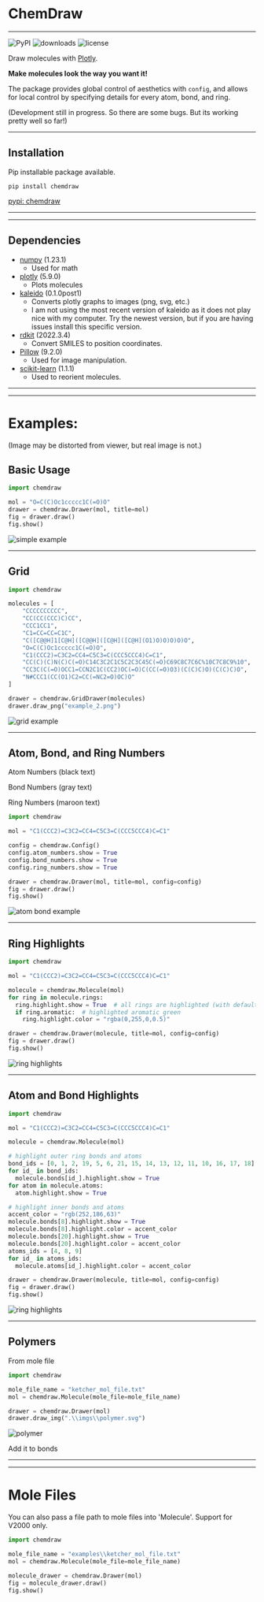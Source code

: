 # ChemDraw

---

![PyPI](https://img.shields.io/pypi/v/chemdraw)
![downloads](https://static.pepy.tech/badge/chemdraw)
![license](https://img.shields.io/github/license/dylanwal/chemdraw)

Draw molecules with [Plotly](https://github.com/plotly/plotly.py).

**Make molecules look the way you want it!**

The package provides global control of aesthetics with `config`, and allows for local control by specifying details 
for every atom, bond, and ring.


(Development still in progress. So there are some bugs. But its working pretty well so far!)

---

## Installation

Pip installable package available.

`pip install chemdraw`

[pypi: chemdraw](https://pypi.org/project/chemdraw/)

---
---

## Dependencies

* [numpy](https://github.com/numpy/numpy) (1.23.1)
  * Used for math
* [plotly](https://github.com/plotly/plotly.py) (5.9.0)
  * Plots molecules
* [kaleido](https://github.com/plotly/Kaleido)  (0.1.0post1)
  * Converts plotly graphs to images (png, svg, etc.)
  * I am not using the most recent version of kaleido as it does not play nice with my computer. Try the newest 
    version, but if you are having issues install this specific version. 
* [rdkit](https://github.com/rdkit/rdkit) (2022.3.4)
  * Convert SMILES to position coordinates.
* [Pillow](https://github.com/python-pillow/Pillow) (9.2.0)
  * Used for image manipulation.
* [scikit-learn](https://github.com/scikit-learn/scikit-learn) (1.1.1)
  * Used to reorient molecules.

---
---

# Examples:
(Image may be distorted from viewer, but real image is not.)


## Basic Usage
```python
import chemdraw

mol = "O=C(C)Oc1ccccc1C(=O)O"
drawer = chemdraw.Drawer(mol, title=mol)
fig = drawer.draw()
fig.show()
```

![simple example](./examples/imgs/simple.svg)

---
## Grid


```python
import chemdraw

molecules = [
    "CCCCCCCCCC",
    "CC(CC(CCC)C)CC",
    "CCC1CC1",
    "C1=CC=CC=C1C",
    "C([C@@H]1[C@H]([C@@H]([C@H]([C@H](O1)O)O)O)O)O",
    "O=C(C)Oc1ccccc1C(=O)O",
    "C1(CCC2)=C3C2=CC4=C5C3=C(CCC5CCC4)C=C1",
    "CC(C)(C)N(C)C(=O)C14C3C2C1C5C2C3C45C(=O)C69C8C7C6C%10C7C8C9%10",
    "CC3C(C(=O)OCC1=CCN2C1C(CC2)OC(=O)C(CC(=O)O3)(C(C)C)O)(C(C)C)O",
    "N#CCC1(CC(O1)C2=CC(=NC2=O)OC)O"
]

drawer = chemdraw.GridDrawer(molecules)
drawer.draw_png("example_2.png")
```

![grid example](./examples/imgs/grid.png)

---

## Atom, Bond, and Ring Numbers

Atom Numbers (black text) 

Bond Numbers (gray text)

Ring Numbers (maroon text)

```python
import chemdraw

mol = "C1(CCC2)=C3C2=CC4=C5C3=C(CCC5CCC4)C=C1"

config = chemdraw.Config()
config.atom_numbers.show = True
config.bond_numbers.show = True
config.ring_numbers.show = True

drawer = chemdraw.Drawer(mol, title=mol, config=config)
fig = drawer.draw()
fig.show()

```


![atom bond example](./examples/imgs/atom_bond_numbers.svg)


---

## Ring Highlights

```python
import chemdraw

mol = "C1(CCC2)=C3C2=CC4=C5C3=C(CCC5CCC4)C=C1"

molecule = chemdraw.Molecule(mol)
for ring in molecule.rings:
  ring.highlight.show = True  # all rings are highlighted (with default highlight_color)
  if ring.aromatic:  # highlighted aromatic green
    ring.highlight.color = "rgba(0,255,0,0.5)"

drawer = chemdraw.Drawer(molecule, title=mol, config=config)
fig = drawer.draw()
fig.show()

```

![ring highlights](./examples/imgs/ring_highlights.svg)


---
## Atom and Bond Highlights

```python
import chemdraw

mol = "C1(CCC2)=C3C2=CC4=C5C3=C(CCC5CCC4)C=C1"

molecule = chemdraw.Molecule(mol)

# highlight outer ring bonds and atoms
bond_ids = [0, 1, 2, 19, 5, 6, 21, 15, 14, 13, 12, 11, 10, 16, 17, 18]
for id_ in bond_ids:
  molecule.bonds[id_].highlight.show = True
for atom in molecule.atoms:
  atom.highlight.show = True

# highlight inner bonds and atoms
accent_color = "rgb(252,186,63)"
molecule.bonds[8].highlight.show = True
molecule.bonds[8].highlight.color = accent_color
molecule.bonds[20].highlight.show = True
molecule.bonds[20].highlight.color = accent_color
atoms_ids = [4, 8, 9]
for id_ in atoms_ids:
  molecule.atoms[id_].highlight.color = accent_color

drawer = chemdraw.Drawer(molecule, title=mol, config=config)
fig = drawer.draw()
fig.show()
```

![ring highlights](./examples/imgs/highlights.svg)

---
## Polymers

From mole file
```python
import chemdraw

mole_file_name = "ketcher_mol_file.txt"
mol = chemdraw.Molecule(mole_file=mole_file_name)

drawer = chemdraw.Drawer(mol)
drawer.draw_img(".\\imgs\\polymer.svg")

```

![polymer](./examples/imgs/polymer.svg)


Add it to bonds

---
---

# Mole Files

You can also pass a file path to mole files into 'Molecule'. 
Support for V2000 only.

```python
import chemdraw

mole_file_name = "examples\\ketcher_mol_file.txt"
mol = chemdraw.Molecule(mole_file=mole_file_name)

molecule_drawer = chemdraw.Drawer(mol)
fig = molecule_drawer.draw()
fig.show()
```
